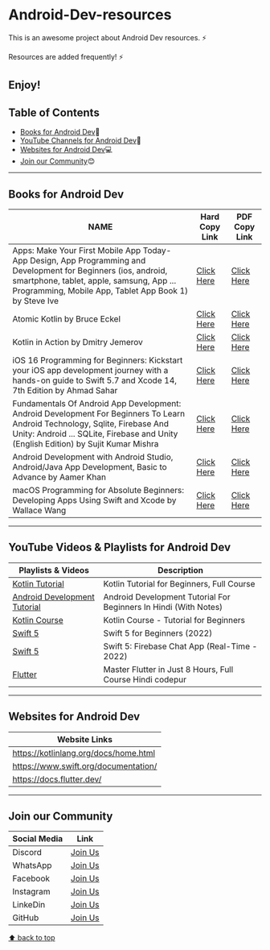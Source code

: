 # Android-Dev-resources
This is an awesome project about Android Dev resources. ⚡

Resources are added frequently! ⚡

Enjoy!
---
## Table of Contents
- [Books for Android Dev](#books-for-android-dev):blue_book:
- [YouTube Channels for Android Dev](#youtube-channels-for-android-dev):incoming_envelope:
- [Websites for Android Dev](#websites-for-android-dev):computer:
- [Join our Community](#join-our-community):blush:
---
## Books for Android Dev
| NAME | Hard Copy Link | PDF Copy Link |
| ---- | -------------- | ------------- |
| Apps: Make Your First Mobile App Today- App Design, App Programming and Development for Beginners (ios, android, smartphone, tablet, apple, samsung, App ... Programming, Mobile App, Tablet App Book 1) by Steve Ive | [Click Here](https://www.amazon.in/Apps-Programming-Development-Beginners-smartphone-ebook/dp/B01FF19HUC/ref=sr_1_5?crid=2ABNJ1319D6SJ&keywords=app+development+book+for+beginners&qid=1671713714&sprefix=app+dev%2Caps%2C428&sr=8-5) | [Click Here](https://www.pdfdrive.com/download.pdf?id=26950217&h=c021c0affca7af98038a4e78864e67ed&u=cache&ext=pdf) |
| Atomic Kotlin by Bruce Eckel | [Click Here](https://amzn.eu/d/dhSDZTS) | [Click Here](https://www.pdfdrive.com/download.pdf?id=184839866&h=fbe6ba595ec371a42af292df4accedb9&u=cache&ext=pdf) |
| Kotlin in Action by Dmitry Jemerov | [Click Here](https://amzn.eu/d/eYJSUP2) | [Click Here](https://www.pdfdrive.com/download.pdf?id=187207742&h=1461d3e520197966c59d4f7050c25b43&u=cache&ext=pdf) |
| iOS 16 Programming for Beginners: Kickstart your iOS app development journey with a hands-on guide to Swift 5.7 and Xcode 14, 7th Edition by Ahmad Sahar | [Click Here](https://www.amazon.in/iOS-Programming-Beginners-development-hands/dp/180323704X/ref=sr_1_6?crid=2ABNJ1319D6SJ&keywords=app+development+book+for+beginners&qid=1671713714&sprefix=app+dev%2Caps%2C428&sr=8-6) | [Click Here](https://www.pdfdrive.com/download.pdf?id=176197911&h=008c551c2c1b1612808e118122781575&u=cache&ext=pdf) |
| Fundamentals Of Android App Development: Android Development For Beginners To Learn Android Technology, Sqlite, Firebase And Unity: Android ... SQLite, Firebase and Unity (English Edition) by Sujit Kumar Mishra | [Click Here](https://www.amazon.in/Fundamentals-Android-App-Development-Technology/dp/9389845203/ref=sr_1_3?crid=2ABNJ1319D6SJ&keywords=app+development+book+for+beginners&qid=1671713714&sprefix=app+dev%2Caps%2C428&sr=8-3) | [Click Here](https://www.pdfdrive.com/download.pdf?id=60596566&h=86af6710fca68834c439be9649970710&u=cache&ext=pdf) |
| Android Development with Android Studio, Android/Java App Development, Basic to Advance by Aamer Khan | [Click Here](https://www.amazon.in/Android-Development-Studio-Basic-Advance/dp/B09MB1RJL7/ref=sr_1_8?crid=2ABNJ1319D6SJ&keywords=app+development+book+for+beginners&qid=1671713714&sprefix=app+dev%2Caps%2C428&sr=8-8) | [Click Here](https://www.pdfdrive.com/download.pdf?id=39898073&h=beb34e37038d446831d222f5a3b29e8d&u=cache&ext=pdf) |
| macOS Programming for Absolute Beginners: Developing Apps Using Swift and Xcode by Wallace Wang | [Click Here](https://www.amazon.in/macOS-Programming-Absolute-Beginners-Developing/dp/1484226615/ref=sr_1_1?crid=1Z7K3CDU9EA1J&keywords=macOS+Programming+for+Absolute+Beginners%3A+Developing+Apps+Using+Swift+and+Xcode+by+Wallace+Wang&qid=1671808546&sprefix=macos+programming+for+absolute+beginners+developing+apps+using+swift+and+xcode+by+wallace+wang%2Caps%2C716&sr=8-1) | [Click Here](https://www.pdfdrive.com/download.pdf?id=187300065&h=c4b4660ab1456e0c03537953d969a004&u=cache&ext=pdf) |
---
## YouTube Videos & Playlists for Android Dev
| Playlists & Videos | Description |
| -------------------| ----------- |
| [Kotlin Tutorial](https://youtu.be/I6rkwJed-HY) | Kotlin Tutorial for Beginners, Full Course |
| [Android Development Tutorial](https://youtu.be/mXjZQX3UzOs) | Android Development Tutorial For Beginners In Hindi (With Notes) |
| [Kotlin Course](https://youtu.be/F9UC9DY-vIU) | Kotlin Course - Tutorial for Beginners |
| [Swift 5](https://youtube.com/playlist?list=PL5PR3UyfTWvfacnfUsvNcxIiKIgidNRoW) | Swift 5 for Beginners (2022) |
| [Swift 5](https://youtube.com/playlist?list=PL5PR3UyfTWvdlk-Qi-dPtJmjTj-2YIMMf) | Swift 5: Firebase Chat App (Real-Time - 2022) |
| [Flutter](https://youtu.be/j-LOab_PzzU) | Master Flutter in Just 8 Hours, Full Course Hindi codepur |
---
## Websites for Android Dev
| Website Links |
| ------------- |
| https://kotlinlang.org/docs/home.html |
| https://www.swift.org/documentation/ |
| https://docs.flutter.dev/ |
---
## Join our Community
| Social Media | Link |
| ------------ | ---- |
| Discord | [Join Us](https://discord.gg/j2cMDF6Dtx) |
| WhatsApp | [Join Us](https://chat.whatsapp.com/Km6AX9di04ZLIpFEcXTiNK) |
| Facebook | [Join Us](https://www.facebook.com/profile.php?id=100088472180461) |
| Instagram | [Join Us](https://www.instagram.com/resourciocommunity22/) |
| LinkeDin | [Join Us](https://www.linkedin.com/in/resourcio-community22/) |
| GitHub | [Join Us](https://github.com/Resourcio-Community) |

[⬆ back to top](#table-of-contents)
